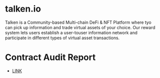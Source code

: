 # talken.io

Talken is a Community-based Multi-chain DeFi & NFT Platform where tyo can pick up information and trade virtual assets of your choice. Our reward system lets users establish a user-touser information network and participate in different types of virtual asset transactions.

# Contract Audit Report

* [LINK](./audit_report/Talken_Smart_Contract_Audit_Report_TALK_v1.0.pdf)
